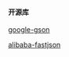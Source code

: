 #### 开源库 

[google-gson](https://github.com/google/gson)

[alibaba-fastjson](https://github.com/alibaba/fastjson)